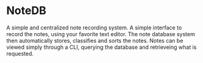 # NoteDB
A simple and centralized note recording system. A simple interface to record the notes, using your favorite text editor. The note database system then automatically stores, classifies and sorts the notes. Notes can be viewed simply through a CLI, querying the database and retrieveing what is requested.
